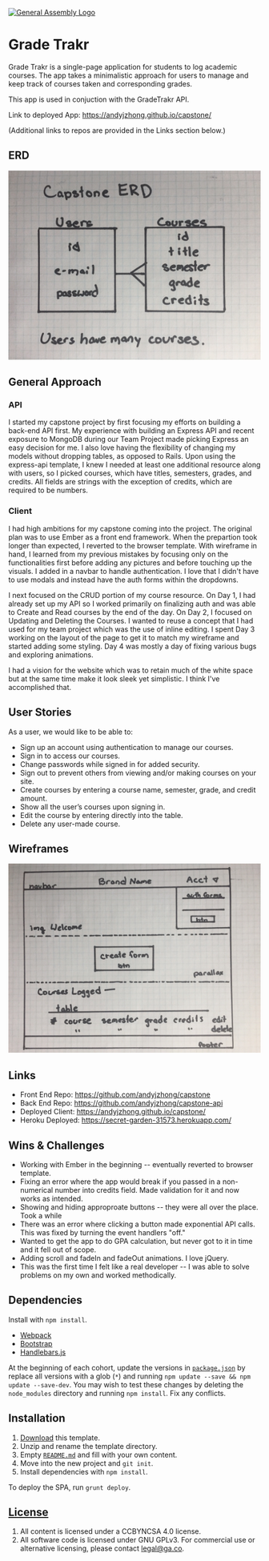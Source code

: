 [![General Assembly Logo](https://camo.githubusercontent.com/1a91b05b8f4d44b5bbfb83abac2b0996d8e26c92/687474703a2f2f692e696d6775722e636f6d2f6b6538555354712e706e67)](https://generalassemb.ly/education/web-development-immersive)

# Grade Trakr

Grade Trakr is a single-page application for students to log academic courses.
The app takes a minimalistic approach for users to manage and keep track of
courses taken and corresponding grades.

This app is used in conjuction with the GradeTrakr API.

Link to deployed App: https://andyjzhong.github.io/capstone/

(Additional links to repos are provided in the Links section below.)

## ERD
![ERD](/ERD.JPG)

## General Approach

### API

I started my capstone project by first focusing my efforts on building a
back-end API first. My experience with building an Express API and recent
exposure to MongoDB during our Team Project made picking Express an easy
decision for me. I also love having the flexibility of changing my models
without dropping tables, as opposed to Rails. Upon using the express-api
template, I knew I needed at least one additional resource along with users, so
I picked courses, which have titles, semesters, grades, and credits. All fields
are strings with the exception of credits, which are required to be numbers.

### Client

I had high ambitions for my capstone coming into the project. The original plan
was to use Ember as a front end framework. When the prepartion took longer than
expected, I reverted to the browser template. With wireframe in hand, I learned
from my previous mistakes by focusing only on the functionalities first before
adding any pictures and before touching up the visuals. I added in a navbar to
handle authentication. I love that I didn't have to use modals and instead have
the auth forms within the dropdowns.

I next focused on the CRUD portion of my course resource. On Day 1, I had
already set up my API so I worked primarily on finalizing auth and was able to
Create and Read courses by the end of the day. On Day 2, I focused on Updating
and Deleting the Courses. I wanted to reuse a concept that I had used for my
team project which was the use of inline editing. I spent Day 3 working on the
layout of the page to get it to match my wireframe and started adding some
styling. Day 4 was mostly a day of fixing various bugs and exploring animations.

I had a vision for the website which was to retain much of the white space but
at the same time make it look sleek yet simplistic. I think I've accomplished
that.

## User Stories

As a user, we would like to be able to:
-   Sign up an account using authentication to manage our courses.
-   Sign in to access our courses.
-   Change passwords while signed in for added security.
-   Sign out to prevent others from viewing and/or making courses on your site.
-   Create courses by entering a course name, semester, grade, and credit amount.
-   Show all the user’s courses upon signing in.
-   Edit the course by entering directly into the table.
-   Delete any user-made course.

## Wireframes
![Wireframe](/Wireframe.JPG)

## Links

-   Front End Repo: https://github.com/andyjzhong/capstone
-   Back End Repo: https://github.com/andyjzhong/capstone-api
-   Deployed Client: https://andyjzhong.github.io/capstone/
-   Heroku Deployed: https://secret-garden-31573.herokuapp.com/

## Wins & Challenges

-   Working with Ember in the beginning -- eventually reverted to browser template.
-   Fixing an error where the app would break if you passed in a non-numerical number into credits field. Made validation for it and now works as intended.
-   Showing and hiding approproate buttons -- they were all over the place. Took a while
-   There was an error where clicking a button made exponential API calls. This was fixed by turning the event handlers "off."
-   Wanted to get the app to do GPA calculation, but never got to it in time and it fell out of scope.
-   Adding scroll and fadeIn and fadeOut animations. I love jQuery.
-   This was the first time I felt like a real developer -- I was able to solve problems on my own and worked methodically.

## Dependencies

Install with `npm install`.

-   [Webpack](https://webpack.github.io)
-   [Bootstrap](http://getbootstrap.com)
-   [Handlebars.js](http://handlebarsjs.com)

At the beginning of each cohort, update the versions in
[`package.json`](package.json) by replace all versions with a glob (`*`) and
running `npm update --save && npm update --save-dev`. You may wish to test these
changes by deleting the `node_modules` directory and running `npm install`.
Fix any conflicts.

## Installation

1.  [Download](../../archive/master.zip) this template.
1.  Unzip and rename the template directory.
1.  Empty [`README.md`](README.md) and fill with your own content.
1.  Move into the new project and `git init`.
1.  Install dependencies with `npm install`.

To deploy the SPA, run `grunt deploy`.

## [License](LICENSE)

1.  All content is licensed under a CC­BY­NC­SA 4.0 license.
1.  All software code is licensed under GNU GPLv3. For commercial use or
    alternative licensing, please contact legal@ga.co.
